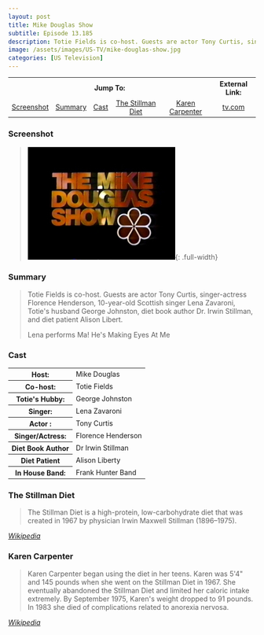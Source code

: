 ```yaml
---
layout: post
title: Mike Douglas Show
subtitle: Episode 13.185
description: Totie Fields is co-host. Guests are actor Tony Curtis, singer-actress Florence Henderson, 10-year-old Scottish singer Lena Zavaroni, Totie's husband George Johnston, diet book author Dr. Irwin Stillman, and diet patient Alison Libert.
image: /assets/images/US-TV/mike-douglas-show.jpg
categories: [US Television]
---
```


<table>
<tr align="center">
<th colspan="5">Jump To:</th>
<th>External Link:</th>
</tr>

<tr align="center">
<td><a href="#screenshot">Screenshot</a></td>
<td><a href="#summary">Summary</a></td>
<td><a href="#cast">Cast</a></td>
<td><a href="#the-stillman-diet">The Stillman Diet</a></td>
<td><a href="#karen-carpenter">Karen Carpenter</a></td>
<td colspan="5"><a href="http://www.tv.com/shows/the-mike-douglas-show/may-24-1974-1301959">tv.com</a></td>
</tr>
</table>

### Screenshot
> ![Screenshot of Mike Douglas Show ID](/assets/images/US-TV/mike-douglas-show.jpg){: .full-width}

### Summary
>
> Totie Fields is co-host. Guests are actor Tony Curtis, singer-actress Florence Henderson, 10-year-old Scottish singer Lena Zavaroni, Totie's husband George Johnston, diet book author Dr. Irwin Stillman, and diet patient Alison Libert.
>
> Lena performs Ma! He's Making Eyes At Me

### Cast
<table>
<tr><th>Host:</th><td>Mike Douglas</td></tr>
<tr><th>Co-host:</th><td>Totie Fields</td></tr>
<tr><th>Totie's Hubby:</th><td>George Johnston</td></tr>
<tr><th>Singer:</th><td>Lena Zavaroni</td></tr>
<tr><th>Actor :</th><td>Tony Curtis</td></tr>
<tr><th>Singer/Actress:</th><td>Florence Henderson</td></tr>
<tr><th>Diet Book Author</th><td>Dr Irwin Stillman</td></tr>
<tr><th>Diet Patient</th><td>Alison Liberty</td></tr>
<tr><th>In House Band:</th><td>Frank Hunter Band</td></tr>
</table>

### The Stillman Diet
> The Stillman Diet is a high-protein, low-carbohydrate diet that was created in 1967 by physician Irwin Maxwell Stillman (1896–1975).

<cite>[Wikipedia](https://en.wikipedia.org/wiki/Stillman_diet)</cite>

### Karen Carpenter
> Karen Carpenter began using the diet in her teens. Karen was 5'4" and 145 pounds when she went on the Stillman Diet in 1967. She eventually abandoned the Stillman Diet and limited her caloric intake extremely. By September 1975, Karen's weight dropped to 91 pounds. In 1983 she died of complications related to anorexia nervosa.

<cite>[Wikipedia](https://en.wikipedia.org/wiki/Stillman_diet#Karen_Carpenter)</cite>

